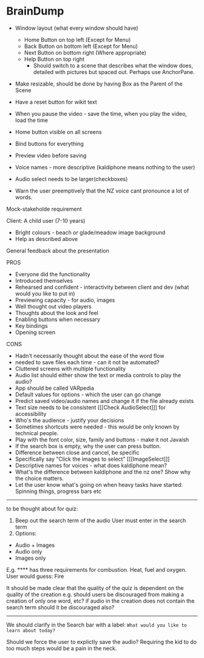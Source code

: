 # BrainDump

* Window layout (what every window should have)
  * Home Button on top left (Except for Menu)
  * Back Button on bottom left (Except for Menu)
  * Next Button on bottom right (Where appropriate)
  * Help Button on top right 
    * Should switch to a scene that describes what the window does, detailed with pictures but spaced out. Perhaps use AnchorPane.
  
* Make resizable, should be done by having Box as the Parent of the Scene
* Have a reset button for wikit text
* When you pause the video - save the time, when you play the video, load the time
* Home button visible on all screens
* Bind buttons for everything
* Preview video before saving
* Voice names - more descriptive (kaldiphone means nothing to the user)
* Audio select needs to be larger(checkboxes) 
* Warn the user preemptively that the NZ voice cant pronounce a lot of words.

Mock-stakeholde requirement

Client: A child user (7-10 years)

* Bright colours - beach or glade/meadow image background
* Help as described above

General feedback about the presentation

PROS

* Everyone did the functionality
* Introduced themselves
* Rehearsed and confident - interactivity between client and dev (what would you like to put in)
* Previewing capacity - for audio, images
* Well thought out video players
* Thoughts about the look and feel
* Enabling buttons when necessary
* Key bindings
* Opening screen

CONS

* Hadn't necessarily thought about the ease of the word flow
* needed to save files each time - can it not be automated?
* Cluttered screens with multiple functionality
* Audio list should either show the text or media controls to play the audio?
* App should be called VARpedia
* Default values for options - which the user can go change
* Predict saved video/audio names and change it if the file already exists
* Text size needs to be consistent [[[Check AudioSelect]]] for accessibility
* Who's the audience - justify your decisions
* Sometimes shortcuts were needed - this would be only known by technical people.
* Play with the font color, size, family and buttons - make it not Javaish
* If the search box is empty, why the user can press button.
* Difference between close and cancel, be specific
* Specifically say "Click the images to select" [[[ImageSelect]]]
* Descriptive names for voices - what does kaldiphone mean?
* What's the difference between kaldiphone and the nz one? Show why the choice matters.
* Let the user know what's going on when heavy tasks have started: Spinning things, progress bars etc

---

to be thought about for quiz:

1. Beep out the search term of the audio
User must enter in the search term
2. Options:
  * Audio + Images
  * Audio only
  * Images only

E.g. \*\*\*\* has three requirements for combustion. Heat, fuel and oxygen.
User would guess: Fire

It should be made clear that the quality of the quiz is dependent on the quality of the creation
e.g. should users be discouraged from making  a creation of only one word, etc?
if audio in the creation does not contain the search term should it be discouraged also?

---

We should clarify in the Search bar with a label: `What would you like to learn about today?`

Should we force the user to explictly save the audio? Requiring the kid to do too much steps would be a pain in the neck.

